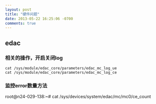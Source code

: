 ```yaml
---
layout: post
title: "硬件问题"
date: 2013-05-22 16:25:06 -0700
comments: true
---
```


## edac
### 相关的操作，开启关闭log
```
cat /sys/module/edac_core/parameters/edac_mc_log_ue
cat /sys/module/edac_core/parameters/edac_mc_log_ce
```

### 监控error数量方法
root@n24-029-138:~# cat /sys/devices/system/edac/mc/mc0/ce_count 